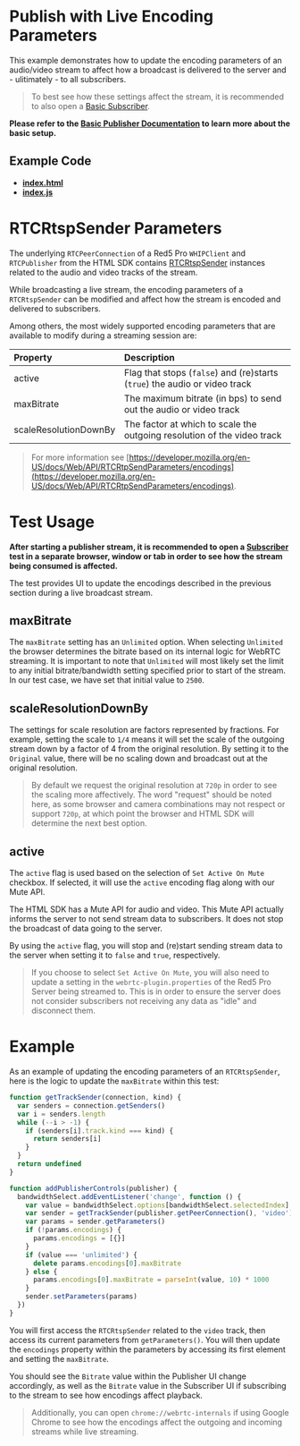 # Publish with Live Encoding Parameters

This example demonstrates how to update the encoding parameters of an audio/video stream to affect how a broadcast is delivered to the server and - ulitimately - to all subscribers.

> To best see how these settings affect the stream, it is recommended to also open a [Basic Subscriber](../subscribe).

**Please refer to the [Basic Publisher Documentation](../publish/README.md) to learn more about the basic setup.**

## Example Code

- **[index.html](index.html)**
- **[index.js](index.js)**

# RTCRtspSender Parameters

The underlying `RTCPeerConnection` of a Red5 Pro `WHIPClient` and `RTCPublisher` from the HTML SDK contains [RTCRtspSender](https://developer.mozilla.org/en-US/docs/Web/API/RTCRtpSender) instances related to the audio and video tracks of the stream.

While broadcasting a live stream, the encoding parameters of a `RTCRtspSender` can be modified and affect how the stream is encoded and delivered to subscribers.

Among others, the most widely supported encoding parameters that are available to modify during a streaming session are:

| Property              | Description                                                                |
| :-------------------- | :------------------------------------------------------------------------- |
| active                | Flag that stops (`false`) and (re)starts (`true`) the audio or video track |
| maxBitrate            | The maximum bitrate (in bps) to send out the audio or video track          |
| scaleResolutionDownBy | The factor at which to scale the outgoing resolution of the video track    |

> For more information see [https://developer.mozilla.org/en-US/docs/Web/API/RTCRtpSendParameters/encodings](https://developer.mozilla.org/en-US/docs/Web/API/RTCRtpSendParameters/encodings).

# Test Usage

**After starting a publisher stream, it is recommended to open a [Subscriber](../subscribe) test in a separate browser, window or tab in order to see how the stream being consumed is affected.**

The test provides UI to update the encodings described in the previous section during a live broadcast stream.

## maxBitrate

The `maxBitrate` setting has an `Unlimited` option. When selecting `Unlimited` the browser determines the bitrate based on its internal logic for WebRTC streaming. It is important to note that `Unlimited` will most likely set the limit to any initial bitrate/bandwidth setting specified prior to start of the stream. In our test case, we have set that initial value to `2500`.

## scaleResolutionDownBy

The settings for scale resolution are factors represented by fractions. For example, setting the scale to `1/4` means it will set the scale of the outgoing stream down by a factor of 4 from the original resolution. By setting it to the `Original` value, there will be no scaling down and broadcast out at the original resolution.

> By default we request the original resolution at `720p` in order to see the scaling more affectively. The word "request" should be noted here, as some browser and camera combinations may not respect or support `720p`, at which point the browser and HTML SDK will determine the next best option.

## active

The `active` flag is used based on the selection of `Set Active On Mute` checkbox. If selected, it will use the `active` encoding flag along with our Mute API.

The HTML SDK has a Mute API for audio and video. This Mute API actually informs the server to not send stream data to subscribers. It does not stop the broadcast of data going to the server.

By using the `active` flag, you will stop and (re)start sending stream data to the server when setting it to `false` and `true`, respectively.

> If you choose to select `Set Active On Mute`, you will also need to update a setting in the `webrtc-plugin.properties` of the Red5 Pro Server being streamed to. This is in order to ensure the server does not consider subscribers not receiving any data as "idle" and disconnect them.

# Example

As an example of updating the encoding parameters of an `RTCRtspSender`, here is the logic to update the `maxBitrate` within this test:

```js
function getTrackSender(connection, kind) {
  var senders = connection.getSenders()
  var i = senders.length
  while (--i > -1) {
    if (senders[i].track.kind === kind) {
      return senders[i]
    }
  }
  return undefined
}

function addPublisherControls(publisher) {
  bandwidthSelect.addEventListener('change', function () {
    var value = bandwidthSelect.options[bandwidthSelect.selectedIndex].value
    var sender = getTrackSender(publisher.getPeerConnection(), 'video')
    var params = sender.getParameters()
    if (!params.encodings) {
      params.encodings = [{}]
    }
    if (value === 'unlimited') {
      delete params.encodings[0].maxBitrate
    } else {
      params.encodings[0].maxBitrate = parseInt(value, 10) * 1000
    }
    sender.setParameters(params)
  })
}
```

You will first access the `RTCRtspSender` related to the `video` track, then access its current parameters from `getParameters()`. You will then update the `encodings` property within the parameters by accessing its first element and setting the `maxBitrate`.

You should see the `Bitrate` value within the Publisher UI change accordingly, as well as the `Bitrate` value in the Subscriber UI if subscribing to the stream to see how encodings affect playback.

> Additionally, you can open `chrome://webrtc-internals` if using Google Chrome to see how the encodings affect the outgoing and incoming streams while live streaming.
